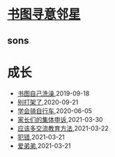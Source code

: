 # [书图寻意邻星](https://wongoo.gitee.io/sons)

## sons
# 成长
* [书图自己洗澡](/shutu/2019/20190918-wash-self),2019-09-18
* [别打架了](/shutu/2020/2020-09-21-do-not-fight),2020-09-21
* [学会骑自行车](/shutu/2020/2020-02-13-how-to-tell-what-is-wrong),2020-06-05
* [家长们的集体申诉](/shutu/2021/2021-03-30-meet-parents-of-classmates),2021-03-30
* [应该多交流教育方法](/shutu/2021/2021-03-22-should-exchange-teach-method),2021-03-22
* [犯错](/shutu/2021/2021-03-21-mistakes),2021-03-21
* [爱弟弟](/shutu/2021/2021-03-21-love-brother),2021-03-21
